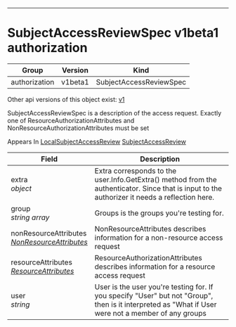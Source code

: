 

-----------
# SubjectAccessReviewSpec v1beta1 authorization



Group        | Version     | Kind
------------ | ---------- | -----------
authorization | v1beta1 | SubjectAccessReviewSpec




<aside class="notice">Other api versions of this object exist: <a href="#subjectaccessreviewspec-v1">v1</a> </aside>


SubjectAccessReviewSpec is a description of the access request.  Exactly one of ResourceAuthorizationAttributes and NonResourceAuthorizationAttributes must be set

<aside class="notice">
Appears In <a href="#localsubjectaccessreview-v1beta1">LocalSubjectAccessReview</a> <a href="#subjectaccessreview-v1beta1">SubjectAccessReview</a> </aside>

Field        | Description
------------ | -----------
extra <br /> *object*  | Extra corresponds to the user.Info.GetExtra() method from the authenticator.  Since that is input to the authorizer it needs a reflection here.
group <br /> *string array*  | Groups is the groups you're testing for.
nonResourceAttributes <br /> *[NonResourceAttributes](#nonresourceattributes-v1beta1)*  | NonResourceAttributes describes information for a non-resource access request
resourceAttributes <br /> *[ResourceAttributes](#resourceattributes-v1beta1)*  | ResourceAuthorizationAttributes describes information for a resource access request
user <br /> *string*  | User is the user you're testing for. If you specify "User" but not "Group", then is it interpreted as "What if User were not a member of any groups






